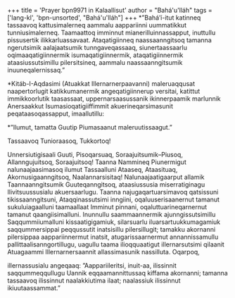 +++
title = 'Prayer bpn9971 in Kalaallisut'
author = "Bahá'u'lláh"
tags = ['lang-kl', 'bpn-unsorted', "Bahá'u'lláh"]
+++
*”Bahá’í-itut katinneq tassaavoq kattusimalerneq aammalu aappariinni uummatikkut tunniusimalerneq. Taamaattoq imminnut mianerilluinnassapput, inuttullu pissusertik ilikkarluassavaat. Ataqatigiinneq naassaanngitsoq tamanna ngerutsimik aalajaatsumik tunngaveqassaaq, siunertaassaarlu oqimaaqatigiinnermik isumaqatigiinnermik, ataqatigiinnermik ataasiussutsimillu pilersitsineq, aammalu naassaanngitsumik inuuneqalernissaq.”  

*Kitáb-I-Aqdasimi (Atuakkat Illernarnerpaavanni) maleruaqqusat naapertorlugit katikkumanermik angeqatigiinnerup versitai, katittut immikkoorlutik taasassaat, uppernarsaasussanik ikinnerpaamik marlunnik Anersaakkut Isumasioqatigiiffimmit akuerineqarsimasunit peqataasoqassapput, imaallutillu: 

*”Ilumut, tamatta Guutip Piumasaanut maleruutissaagut.”

Tassaavoq Tunioraasoq, Tukkortoq!

Unnersiutigisaali Guuti, Pisoqarsuaq, Soraajuitsumik–Piusoq, Allanngujuitsoq, Soraajuitsoq! Taanna Nammineq Piunermigut nalunaajaasimasoq ilumut Tassaalluni Ataaseq, Ataasituaq, Akornusigaanngitsoq, Naalannarsisitaq! Nalunaajaatigaarput allamik Taannaanngitsumik Guuteqanngitsoq, ataasiussusia miserratiginagu Ilivitsuussusialu akuersaarlugu. Taanna najugaqartuarsimavoq qatsissuni tikissaanngitsuni, Ataqqinassutsimi inngiini, oqaluuserisaanernut tamanut sukuluiagaalluni taamaallaat Imminut pinnani, oqaluttuarineqarnernut tamanut qaangiisimalluni. Inunnullu saammaannermik ajunngissutsimillu Saqqummiiumalluni kissaatigigamiuk, silarsuarlu iluarsartuukkumagamiuk saqqummersippai peqqussutit inatsisillu pilersillugit; tamakku akornanni pilersippaa aappariinnermut inatsit, atugarissaarnermut annannissamullu pallittaalisanngortillugu, uagullu taama ilioqquaatigut illernarsutsimi qilaanit Atuagaammi Illernarnersaannit allassimasunik nassilluta. Oqarpoq,

illernassusialu angeqaaq: ”Aappariileritsi, inuit-aa, ilissinnit saqqummeqqullugu Uannik eqqaamannittussaq kiffama akornanni; tamanna tassaavoq ilissinnut naalakkiutima ilaat; naalassiuk ilissinnut ikiuutaassammat.”
